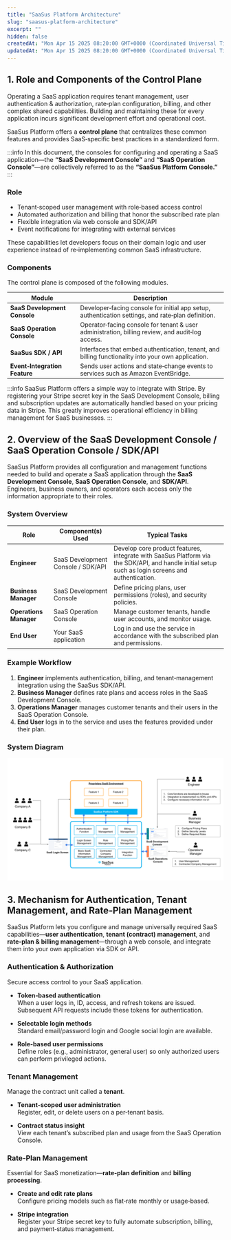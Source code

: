 ```yaml
---
title: "SaaSus Platform Architecture"
slug: "saasus-platform-architecture"
excerpt: ""
hidden: false
createdAt: "Mon Apr 15 2025 08:20:00 GMT+0000 (Coordinated Universal Time)"
updatedAt: "Mon Apr 15 2025 08:20:00 GMT+0000 (Coordinated Universal Time)"
---
```



## 1. Role and Components of the Control Plane

Operating a SaaS application requires tenant management, user authentication & authorization, rate‑plan configuration, billing, and other complex shared capabilities. Building and maintaining these for every application incurs significant development effort and operational cost.

SaaSus Platform offers a **control plane** that centralizes these common features and provides SaaS‑specific best practices in a standardized form.

:::info
In this document, the consoles for configuring and operating a SaaS application—the **“SaaS Development Console”** and **“SaaS Operation Console”**—are collectively referred to as the **“SaaSus Platform Console.”**
:::

### Role

- Tenant‑scoped user management with role‑based access control  
- Automated authorization and billing that honor the subscribed rate plan  
- Flexible integration via web console and SDK/API  
- Event notifications for integrating with external services  

These capabilities let developers focus on their domain logic and user experience instead of re‑implementing common SaaS infrastructure.

### Components

The control plane is composed of the following modules.

| Module                     | Description                                                                                       |
|---------------------------|---------------------------------------------------------------------------------------------------|
| **SaaS Development Console** | Developer‑facing console for initial app setup, authentication settings, and rate‑plan definition. |
| **SaaS Operation Console**   | Operator‑facing console for tenant & user administration, billing review, and audit‑log access.     |
| **SaaSus SDK / API**         | Interfaces that embed authentication, tenant, and billing functionality into your own application.  |
| **Event‑Integration Feature**| Sends user actions and state‑change events to services such as Amazon EventBridge.                |

:::info
SaaSus Platform offers a simple way to integrate with Stripe. By registering your Stripe secret key in the SaaS Development Console, billing and subscription updates are automatically handled based on your pricing data in Stripe. This greatly improves operational efficiency in billing management for SaaS businesses.
:::

## 2. Overview of the SaaS Development Console / SaaS Operation Console / SDK/API

SaaSus Platform provides all configuration and management functions needed to build and operate a SaaS application through the **SaaS Development Console**, **SaaS Operation Console**, and **SDK/API**.  
Engineers, business owners, and operators each access only the information appropriate to their roles.

### System Overview

| Role            | Component(s) Used                    | Typical Tasks                                                                                                                                      |
|-----------------|--------------------------------------|----------------------------------------------------------------------------------------------------------------------------------------------------|
| **Engineer**       | SaaS Development Console / SDK/API | Develop core product features, integrate with SaaSus Platform via the SDK/API, and handle initial setup such as login screens and authentication. |
| **Business Manager** | SaaS Development Console           | Define pricing plans, user permissions (roles), and security policies.                                                                             |
| **Operations Manager**       | SaaS Operation Console             | Manage customer tenants, handle user accounts, and monitor usage.                                                                                  |
| **End User**       | Your SaaS application              | Log in and use the service in accordance with the subscribed plan and permissions.                                                                 |

### Example Workflow

1. **Engineer** implements authentication, billing, and tenant‑management integration using the SaaSus SDK/API.  
2. **Business Manager** defines rate plans and access roles in the SaaS Development Console.  
3. **Operations Manager** manages customer tenants and their users in the SaaS Operation Console.  
4. **End User** logs in to the service and uses the features provided under their plan.

### System Diagram

![01](/img/part-3/saasus-platform-architecture/saasus_platform_architecture-01.png)

## 3. Mechanism for Authentication, Tenant Management, and Rate‑Plan Management

SaaSus Platform lets you configure and manage universally required SaaS capabilities—**user authentication**, **tenant (contract) management**, and **rate‑plan & billing management**—through a web console, and integrate them into your own application via SDK or API.

### Authentication & Authorization

Secure access control to your SaaS application.

- **Token‑based authentication**  
  When a user logs in, ID, access, and refresh tokens are issued. Subsequent API requests include these tokens for authentication.

- **Selectable login methods**  
  Standard email/password login and Google social login are available.

- **Role‑based user permissions**  
  Define roles (e.g., administrator, general user) so only authorized users can perform privileged actions.

### Tenant Management

Manage the contract unit called a **tenant**.

- **Tenant‑scoped user administration**  
  Register, edit, or delete users on a per‑tenant basis.

- **Contract status insight**  
  View each tenant’s subscribed plan and usage from the SaaS Operation Console.

### Rate‑Plan Management

Essential for SaaS monetization—**rate‑plan definition** and **billing processing**.

- **Create and edit rate plans**  
  Configure pricing models such as flat‑rate monthly or usage‑based.

- **Stripe integration**  
  Register your Stripe secret key to fully automate subscription, billing, and payment‑status management.
